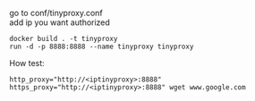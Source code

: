 go to conf/tinyproxy.conf  
add ip you want authorized  
```
docker build . -t tinyproxy
run -d -p 8888:8888 --name tinyproxy tinyproxy
```

How test:
```
http_proxy="http://<iptinyproxy>:8888" https_proxy="http://<iptinyproxy>:8888" wget www.google.com
```
